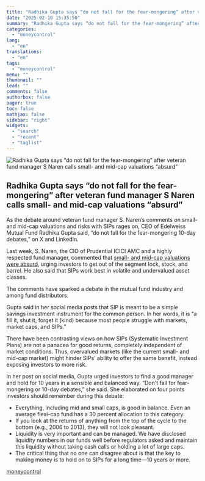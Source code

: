 ```yaml
---
title: "Radhika Gupta says “do not fall for the fear-mongering” after veteran fund manager S Naren calls small- and mid-cap valuations “absurd”"
date: "2025-02-10 15:35:50"
summary: "Radhika Gupta says “do not fall for the fear-mongering” after veteran fund manager S Naren calls small- and mid-cap valuations “absurd” As the debate around veteran fund manager S. Naren’s comments on small- and mid-cap valuations and risks with SIPs rages on, CEO of Edelweiss Mutual Fund Radhika Gupta said,..."
categories:
  - "moneycontrol"
lang:
  - "en"
translations:
  - "en"
tags:
  - "moneycontrol"
menu: ""
thumbnail: ""
lead: ""
comments: false
authorbox: false
pager: true
toc: false
mathjax: false
sidebar: "right"
widgets:
  - "search"
  - "recent"
  - "taglist"
---
```


![Radhika Gupta says “do not fall for the fear-mongering” after veteran fund manager S Naren calls small- and mid-cap valuations “absurd”](//stat1.moneycontrol.com/mcnews//images/grey_bg.gif "Radhika Gupta says “do not fall for the fear-mongering” after veteran fund manager S Naren calls small- and mid-cap valuations “absurd”")

Radhika Gupta says “do not fall for the fear-mongering” after veteran fund manager S Naren calls small- and mid-cap valuations “absurd”
---------------------------------------------------------------------------------------------------------------------------------------

 
  

As the debate around veteran fund manager S. Naren’s comments on small- and mid-cap valuations and risks with SIPs rages on, CEO of Edelweiss Mutual Fund Radhika Gupta said, “do not fall for the fear-mongering 10-day debates,” on X and LinkedIn.

Last week, S. Naren, the CIO of Prudential ICICI AMC and a highly respected fund manager, commented that [small- and mid-cap valuations were absurd](https://www.moneycontrol.com/news/business/markets/it-is-a-clear-time-to-take-out-lock-stock-and-barrel-from-small-and-mid-cap-s-naren-s-ominous-advice-to-small-and-mid-cap-investors-12935271.html), urging investors to get out of the segment lock, stock, and barrel. He also said that SIPs work best in volatile and undervalued asset classes.

The comments have sparked a debate in the mutual fund industry and among fund distributors.

Gupta said in her social media posts that SIP is meant to be a simple savings investment instrument for the common person. In her words, it is “a fill it, shut it, forget it (kind) because most people struggle with markets, market caps, and SIPs.”

There have been contrasting views on how SIPs (Systematic Investment Plans) are not a panacea for good returns, completely independent of market conditions. Thus, overvalued markets (like the current small- and mid-cap market) might hinder SIPs’ ability to offer the same benefit, instead exposing investors to more risk.

In her post on social media, Gupta urged investors to find a good manager and hold for 10 years in a sensible and balanced way. “Don't fall for fear-mongering or 10-day debates,” she said. She elaborated on four points investors should remember during this debate:

* Everything, including mid and small caps, is good in balance. Even an average flexi-cap fund has a 30 percent allocation to this category.
* If you look at the returns of anything from the top of the cycle to the bottom (e.g., 2006 to 2013), they will not look pleasant.
* Liquidity is very important and can be managed. We have disclosed liquidity numbers in our funds well before regulators asked and maintain this liquidity without taking cash calls or holding a lot of large caps.
* The critical thing that no one can disagree about is that the key to making money is to hold on to SIPs for a long time—10 years or more.

[moneycontrol](https://www.moneycontrol.com/news/business/markets/radhika-gupta-says-do-not-fall-for-the-fear-mongering-after-veteran-fund-manager-s-naren-calls-small-and-mid-cap-valuations-absurd-12935678.html)
